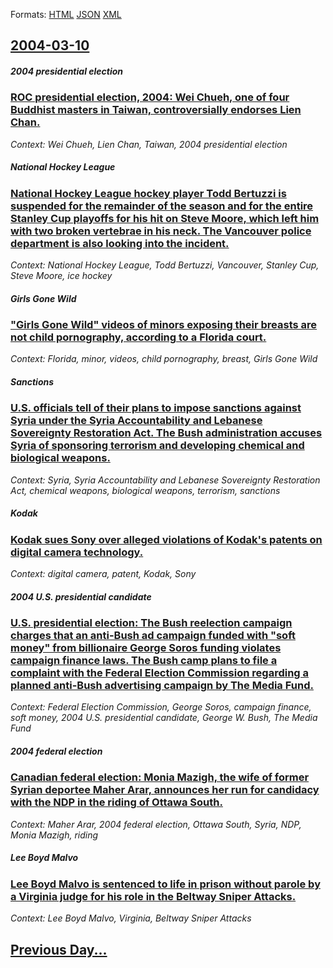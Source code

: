 
Formats: [HTML](2004/03/10/index.html)  [JSON](2004/03/10/index.json)  [XML](2004/03/10/index.xml)  

## [2004-03-10](/news/2004/03/10/index.md)

##### 2004 presidential election
### [ ROC presidential election, 2004: Wei Chueh, one of four Buddhist masters in Taiwan, controversially endorses Lien Chan. ](/news/2004/03/10/roc-presidential-election-2004-wei-chueh-one-of-four-buddhist-masters-in-taiwan-controversially-endorses-lien-chan.md)
_Context: Wei Chueh, Lien Chan, Taiwan, 2004 presidential election_

##### National Hockey League
### [ National Hockey League hockey player Todd Bertuzzi is suspended for the remainder of the season and for the entire Stanley Cup playoffs for his hit on Steve Moore, which left him with two broken vertebrae in his neck. The Vancouver police department is also looking into the incident. ](/news/2004/03/10/national-hockey-league-hockey-player-todd-bertuzzi-is-suspended-for-the-remainder-of-the-season-and-for-the-entire-stanley-cup-playoffs-for.md)
_Context: National Hockey League, Todd Bertuzzi, Vancouver, Stanley Cup, Steve Moore, ice hockey_

##### Girls Gone Wild
### [ "Girls Gone Wild" videos of minors exposing their breasts are not child pornography, according to a Florida court. ](/news/2004/03/10/girls-gone-wild-videos-of-minors-exposing-their-breasts-are-not-child-pornography-according-to-a-florida-court.md)
_Context: Florida, minor, videos, child pornography, breast, Girls Gone Wild_

##### Sanctions
### [ U.S. officials tell of their plans to impose sanctions against Syria under the Syria Accountability and Lebanese Sovereignty Restoration Act. The Bush administration accuses Syria of sponsoring terrorism and developing chemical and biological weapons. ](/news/2004/03/10/u-s-officials-tell-of-their-plans-to-impose-sanctions-against-syria-under-the-syria-accountability-and-lebanese-sovereignty-restoration-ac.md)
_Context: Syria, Syria Accountability and Lebanese Sovereignty Restoration Act, chemical weapons, biological weapons, terrorism, sanctions_

##### Kodak
### [ Kodak sues Sony over alleged violations of Kodak's patents on digital camera technology. ](/news/2004/03/10/kodak-sues-sony-over-alleged-violations-of-kodak-s-patents-on-digital-camera-technology.md)
_Context: digital camera, patent, Kodak, Sony_

##### 2004 U.S. presidential candidate
### [ U.S. presidential election: The Bush reelection campaign charges that an anti-Bush ad campaign funded with "soft money" from billionaire George Soros funding violates campaign finance laws. The Bush camp plans to file a complaint with the Federal Election Commission regarding a planned anti-Bush advertising campaign by The Media Fund. ](/news/2004/03/10/u-s-presidential-election-the-bush-reelection-campaign-charges-that-an-anti-bush-ad-campaign-funded-with-soft-money-from-billionaire-ge.md)
_Context: Federal Election Commission, George Soros, campaign finance, soft money, 2004 U.S. presidential candidate, George W. Bush, The Media Fund_

##### 2004 federal election
### [ Canadian federal election: Monia Mazigh, the wife of former Syrian deportee Maher Arar, announces her run for candidacy with the NDP in the riding of Ottawa South. ](/news/2004/03/10/canadian-federal-election-monia-mazigh-the-wife-of-former-syrian-deportee-maher-arar-announces-her-run-for-candidacy-with-the-ndp-in-the.md)
_Context: Maher Arar, 2004 federal election, Ottawa South, Syria, NDP, Monia Mazigh, riding_

##### Lee Boyd Malvo
### [ Lee Boyd Malvo is sentenced to life in prison without parole by a Virginia judge for his role in the Beltway Sniper Attacks.](/news/2004/03/10/lee-boyd-malvo-is-sentenced-to-life-in-prison-without-parole-by-a-virginia-judge-for-his-role-in-the-beltway-sniper-attacks.md)
_Context: Lee Boyd Malvo, Virginia, Beltway Sniper Attacks_

## [Previous Day...](/news/2004/03/9/index.md)

